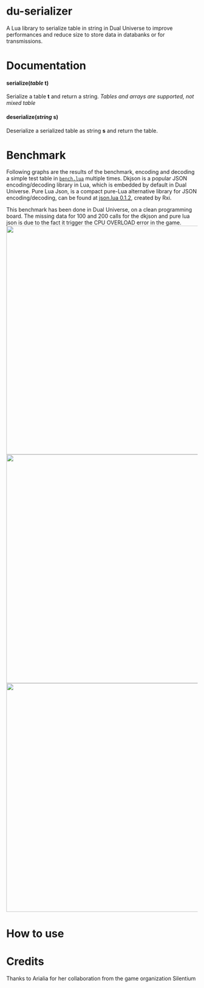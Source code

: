 <!-- Introduction -->
# du-serializer
A Lua library to serialize table in string in Dual Universe to improve performances and reduce size to store data in databanks or for transmissions.

<!--List of methods and explanation -->
# Documentation
#### serialize(*table* t)
Serialize a table **t** and return a string.
*Tables and arrays are supported, not mixed table*

#### deserialize(*string* s)
Deserialize a serialized table as string **s** and return the table.


<!--Warnings concerning use -->
# Benchmark
Following graphs are the results of the benchmark, encoding and decoding a simple test table in [`bench.lua`](bench/bench.lua) multiple times.
Dkjson is a popular JSON encoding/decoding library in Lua, which is embedded by default in Dual Universe.
Pure Lua Json, is a compact pure-Lua alternative library for JSON encoding/decoding, can be found at [json.lua 0.1.2](https://github.com/rxi/json.lua), created by Rxi.

This benchmark has been done in Dual Universe, on a clean programming board. The missing data for 100 and 200 calls for the dkjson and pure lua json is due to the fact it trigger the CPU OVERLOAD error in the game.
<img src="https://github.com/EliasVilld/du-serializer/blob/main/bench/encode.PNG" width="600">
<img src="https://github.com/EliasVilld/du-serializer/blob/main/bench/decode.PNG" width="600">
<img src="https://github.com/EliasVilld/du-serializer/blob/main/bench/data_size.PNG" width="600">


<!-- How to use -->
# How to use

<!-- Explain how to use -->
# Credits
Thanks to Arialia for her collaboration from the game organization Silentium
